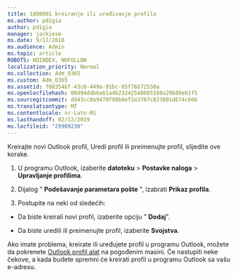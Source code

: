```yaml
---
title: 1800001 kreiranje ili uređivanje profila
ms.author: pdigia
author: pdigia
manager: jackiesm
ms.date: 9/17/2018
ms.audience: Admin
ms.topic: article
ROBOTS: NOINDEX, NOFOLLOW
localization_priority: Normal
ms.collection: Adm_O365
ms.custom: Adm_O365
ms.assetid: f08354bf-43c0-449a-91bc-85f76672550a
ms.openlocfilehash: 08d94ddb6a61a4b23242548605188a29b89eb1f5
ms.sourcegitcommit: dd43cc0a9470f98b8ef2a3787c823801d674c666
ms.translationtype: MT
ms.contentlocale: sr-Latn-RS
ms.lasthandoff: 02/12/2019
ms.locfileid: "29909230"
---
```

Kreirajte novi Outlook profil, Uredi profil ili preimenujte profil, slijedite ove korake.
  
1. U programu Outlook, izaberite **datoteku** \> **Postavke naloga** \> **Upravljanje profilima**.
    
2. Dijalog " **Podešavanje parametara pošte** ", izabrati **Prikaz profila**.
    
3. Postupite na neki od sledećih:
    
  - Da biste kreirali novi profil, izaberite opciju " **Dodaj**".
    
  - Da biste uredili ili preimenujte profil, izaberite **Svojstva**.
    
Ako imate problema, kreirate ili uređujete profil u programu Outlook, možete da pokrenete [Outlook profil alat](https://aka.ms/SaRA-OutlookSetupProfile) na pogođenim masini. Će nastupiti neke čekove, a kada budete spremni će kreirati profil u programu Outlook sa vašu e-adresu. 
  

